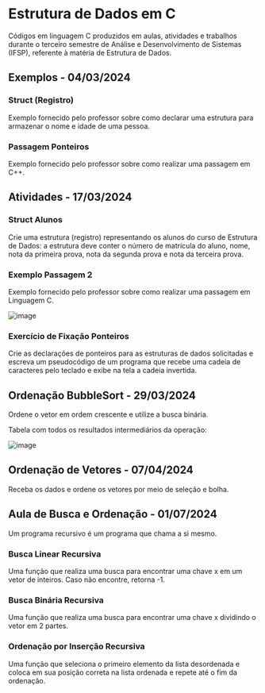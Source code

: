 # Estrutura de Dados em C
Códigos em linguagem C produzidos em aulas, atividades e trabalhos durante o terceiro semestre de Análise e Desenvolvimento de Sistemas (IFSP), referente à matéria de Estrutura de Dados.

## Exemplos - 04/03/2024
### Struct (Registro)
Exemplo fornecido pelo professor sobre como declarar uma estrutura para armazenar o nome e idade de uma pessoa.
### Passagem Ponteiros
Exemplo fornecido pelo professor sobre como realizar uma passagem em C++.

## Atividades - 17/03/2024
### Struct Alunos
Crie uma estrutura (registro) representando os alunos do curso de Estrutura de Dados: a estrutura deve conter o número de matrícula do aluno, nome, nota da primeira prova, nota da segunda prova e nota da terceira prova.

### Exemplo Passagem 2 
Exemplo fornecido pelo professor sobre como realizar uma passagem em Linguagem C.

![image](https://github.com/fernandalopesbarbalho/estrutura-ifsp-semestre3/assets/137642560/fd8a5fb1-d6d1-4115-b0aa-a105977e4e63)

### Exercício de Fixação Ponteiros
Crie as declarações de ponteiros para as estruturas de dados solicitadas e escreva um pseudocódigo de um programa que recebe uma cadeia de caracteres pelo teclado e exibe na tela a cadeia invertida.

## Ordenação BubbleSort - 29/03/2024
Ordene o vetor em ordem crescente e utilize a busca binária. 

Tabela com todos os resultados intermediários da operação:

![image](https://github.com/fernandalopesbarbalho/estrutura-ifsp-semestre3/assets/137642560/c6af4c8c-50a3-4cc0-98b8-8b17e1678425)

## Ordenação de Vetores - 07/04/2024
Receba os dados e ordene os vetores por meio de seleção e bolha.

## Aula de Busca e Ordenação - 01/07/2024
Um programa recursivo é um programa que chama a si mesmo.

### Busca Linear Recursiva
Uma função que realiza uma busca para encontrar uma chave x em um vetor de inteiros. Caso não encontre, retorna -1.

### Busca Binária Recursiva
Uma função que realiza uma busca para encontrar uma chave x dividindo o vetor em 2 partes. 

### Ordenação por Inserção Recursiva
Uma função que seleciona o primeiro elemento da lista desordenada e coloca em sua posição correta na lista ordenada e repete até o fim da ordenação.
